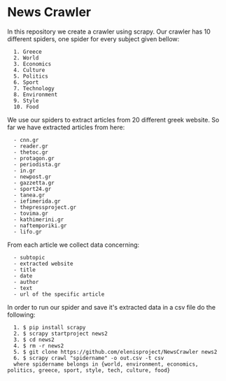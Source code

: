 # News Crawler
In this repository we create a crawler using scrapy.
Our crawler has 10 different spiders, one spider for every subject given bellow:
```
  1. Greece
  2. World
  3. Economics
  4. Culture
  5. Politics
  6. Sport
  7. Technology
  8. Environment
  9. Style
  10. Food
```
We use our spiders to extract articles from 20 different greek website. So far we have extracted articles from here:
```
  - cnn.gr
  - reader.gr
  - thetoc.gr
  - protagon.gr
  - periodista.gr
  - in.gr
  - newpost.gr
  - gazzetta.gr
  - sport24.gr
  - tanea.gr
  - iefimerida.gr
  - thepressproject.gr
  - tovima.gr
  - kathimerini.gr
  - naftemporiki.gr
  - lifo.gr
```
From each article we collect data concerning:
```
  - subtopic
  - extracted website
  - title
  - date
  - author
  - text
  - url of the specific article
```
In order to run our spider and save it's extracted data in a csv file do the following:
```
  1. $ pip install scrapy
  2. $ scrapy startproject news2
  3. $ cd news2
  4. $ rm -r news2
  5. $ git clone https://github.com/elenisproject/NewsCrawler news2
  6. $ scrapy crawl "spidername" -o out.csv -t csv
  where spidername belongs in {world, environment, economics, politics, greece, sport, style, tech, culture, food}
```

